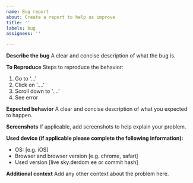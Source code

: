 ```yaml
---
name: Bug report
about: Create a report to help us improve
title: ''
labels: bug
assignees: ''

---
```


**Describe the bug**
A clear and concise description of what the bug is.

**To Reproduce**
Steps to reproduce the behavior:
1. Go to '...'
2. Click on '....'
3. Scroll down to '....'
4. See error

**Expected behavior**
A clear and concise description of what you expected to happen.

**Screenshots**
If applicable, add screenshots to help explain your problem.

**Used device (if applicable please complete the following information):**
 - OS: [e.g. iOS]
 - Browser and browser version [e.g. chrome, safari]
 - Used version [live sky.derdom.ee or commit hash]

**Additional context**
Add any other context about the problem here.
